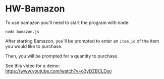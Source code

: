 # HW-Bamazon

To use bamazon you'll need to start the program with node:

```
node bamazon.js
```

After starting Bamazon, you'll be prompted to enter an `item_id` of the item you would like to purchase.

Then, you will be prompted for a quantity to purchase. 

See this video for a demo:  
https://www.youtube.com/watch?v=o3yDZBCLDso
